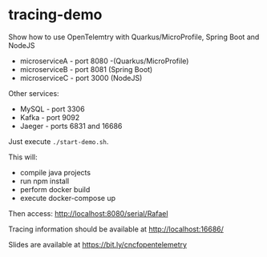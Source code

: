 # tracing-demo

Show how to use OpenTelemtry with Quarkus/MicroProfile, Spring Boot and NodeJS

- microserviceA - port 8080 -(Quarkus/MicroProfile)
- microserviceB - port 8081 (Spring Boot)
- microserviceC - port 3000 (NodeJS)

Other services:

- MySQL - port 3306
- Kafka - port 9092
- Jaeger - ports 6831 and 16686

Just execute `./start-demo.sh`.

This will:

- compile java projects
- run npm install
- perform docker build
- execute docker-compose up

Then access: <http://localhost:8080/serial/Rafael>

Tracing information should be available at <http://localhost:16686/>

Slides are available at <https://bit.ly/cncfopentelemetry>
